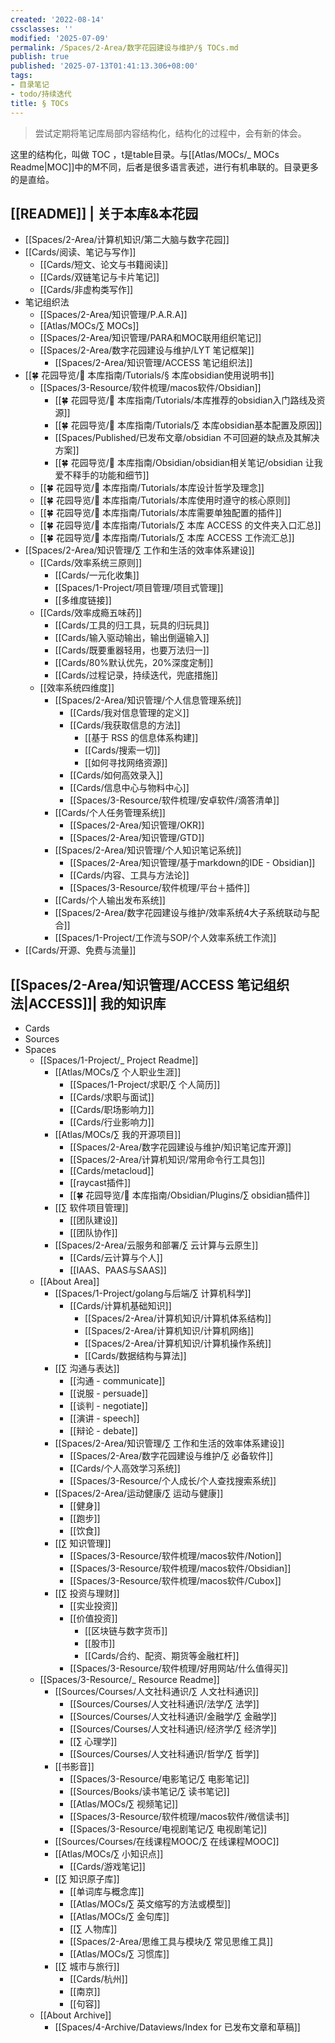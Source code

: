 ```yaml
---
created: '2022-08-14'
cssclasses: ''
modified: '2025-07-09'
permalink: /Spaces/2-Area/数字花园建设与维护/§ TOCs.md
publish: true
published: '2025-07-13T01:41:13.306+08:00'
tags:
- 目录笔记
- todo/持续迭代
title: § TOCs
---
```

> 尝试定期将笔记库局部内容结构化，结构化的过程中，会有新的体会。

这里的结构化，叫做 TOC ，t是table目录。与[[Atlas/MOCs/_ MOCs Readme\|MOC]]中的M不同，后者是很多语言表述，进行有机串联的。目录更多的是直给。

## [[README]] | 关于本库&本花园

- [[Spaces/2-Area/计算机知识/第二大脑与数字花园]]
- [[Cards/阅读、笔记与写作]]
	- [[Cards/短文、论文与书籍阅读]]
	- [[Cards/双链笔记与卡片笔记]]
	- [[Cards/非虚构类写作]]
- 笔记组织法
	- [[Spaces/2-Area/知识管理/P.A.R.A]]
	- [[Atlas/MOCs/∑ MOCs]]
	- [[Spaces/2-Area/知识管理/PARA和MOC联用组织笔记]]
	- [[Spaces/2-Area/数字花园建设与维护/LYT 笔记框架]]
		- [[Spaces/2-Area/知识管理/ACCESS 笔记组织法]]
- [[🍀 花园导览/🧰 本库指南/Tutorials/§ 本库obsidian使用说明书]]
	- [[Spaces/3-Resource/软件梳理/macos软件/Obsidian]]
		- [[🍀 花园导览/🧰 本库指南/Tutorials/本库推荐的obsidian入门路线及资源]]
		- [[🍀 花园导览/🧰 本库指南/Tutorials/∑ 本库obsidian基本配置及原因]]
		- [[Spaces/Published/已发布文章/obsidian 不可回避的缺点及其解决方案]]
		- [[🍀 花园导览/🧰 本库指南/Obsidian/obsidian相关笔记/obsidian 让我爱不释手的功能和细节]]
	- [[🍀 花园导览/🧰 本库指南/Tutorials/本库设计哲学及理念]]
	- [[🍀 花园导览/🧰 本库指南/Tutorials/本库使用时遵守的核心原则]]
	- [[🍀 花园导览/🧰 本库指南/Tutorials/本库需要单独配置的插件]]
	- [[🍀 花园导览/🧰 本库指南/Tutorials/∑ 本库 ACCESS 的文件夹入口汇总]]
	- [[🍀 花园导览/🧰 本库指南/Tutorials/∑ 本库 ACCESS 工作流汇总]]
- [[Spaces/2-Area/知识管理/∑ 工作和生活的效率体系建设]]
   - [[Cards/效率系统三原则]]
		- [[Cards/一元化收集]]
		- [[Spaces/1-Project/项目管理/项目式管理]]
		- [[多维度链接]]
   - [[Cards/效率成瘾五味药]]
		- [[Cards/工具的归工具，玩具的归玩具]]
		- [[Cards/输入驱动输出，输出倒逼输入]]
		- [[Cards/既要重器轻用，也要万法归一]]
		- [[Cards/80%默认优先，20%深度定制]]
		- [[Cards/过程记录，持续迭代，兜底措施]]
	- [[效率系统四维度]]
	   - [[Spaces/2-Area/知识管理/个人信息管理系统]]
		  - [[Cards/我对信息管理的定义]]
		  - [[Cards/我获取信息的方法]]
			 - [[基于 RSS 的信息体系构建]]
			 - [[Cards/搜索一切]]
			 - [[如何寻找网络资源]]
		  - [[Cards/如何高效录入]]
		  - [[Cards/信息中心与物料中心]]
		  - [[Spaces/3-Resource/软件梳理/安卓软件/滴答清单]]
	   - [[Cards/个人任务管理系统]]
		  - [[Spaces/2-Area/知识管理/OKR]]
		  - [[Spaces/2-Area/知识管理/GTD]]
	   - [[Spaces/2-Area/知识管理/个人知识笔记系统]]
		  - [[Spaces/2-Area/知识管理/基于markdown的IDE - Obsidian]]
		  - [[Cards/内容、工具与方法论]]
		  - [[Spaces/3-Resource/软件梳理/平台＋插件]]
	   - [[Cards/个人输出发布系统]]
	   - [[Spaces/2-Area/数字花园建设与维护/效率系统4大子系统联动与配合]]
	   - [[Spaces/1-Project/工作流与SOP/个人效率系统工作流]]
- [[Cards/开源、免费与流量]]

## [[Spaces/2-Area/知识管理/ACCESS 笔记组织法\|ACCESS]]| 我的知识库

- Cards
- Sources
- Spaces
   - [[Spaces/1-Project/_ Project Readme]]
	  - [[Atlas/MOCs/∑ 个人职业生涯]]
		 - [[Spaces/1-Project/求职/∑ 个人简历]]
		 - [[Cards/求职与面试]]
		 - [[Cards/职场影响力]]
		 - [[Cards/行业影响力]]
	  - [[Atlas/MOCs/∑ 我的开源项目]]
		 - [[Spaces/2-Area/数字花园建设与维护/知识笔记库开源]]
		 - [[Spaces/2-Area/计算机知识/常用命令行工具包]]
		 - [[Cards/metacloud]]
		 - [[raycast插件]]
		 - [[🍀 花园导览/🧰 本库指南/Obsidian/Plugins/∑ obsidian插件]]
	  - [[∑ 软件项目管理]]
		 - [[团队建设]]
		 - [[团队协作]]
	  - [[Spaces/2-Area/云服务和部署/∑ 云计算与云原生]]
		 - [[Cards/云计算与个人]]
		 - [[IAAS、PAAS与SAAS]]
   - [[About Area]]
	  - [[Spaces/1-Project/golang与后端/∑ 计算机科学]]
		 - [[Cards/计算机基础知识]]
			- [[Spaces/2-Area/计算机知识/计算机体系结构]]
			- [[Spaces/2-Area/计算机知识/计算机网络]]
			- [[Spaces/2-Area/计算机知识/计算机操作系统]]
			- [[Cards/数据结构与算法]]
	  - [[∑ 沟通与表达]]
		 - [[沟通 - communicate]]
		 - [[说服 - persuade]]
		 - [[谈判 - negotiate]]
		 - [[演讲 - speech]]
		 - [[辩论 - debate]]
	  - [[Spaces/2-Area/知识管理/∑ 工作和生活的效率体系建设]]
		 - [[Spaces/2-Area/数字花园建设与维护/∑ 必备软件]]
		 - [[Cards/个人高效学习系统]]
		 - [[Spaces/3-Resource/个人成长/个人查找搜索系统]]
	  - [[Spaces/2-Area/运动健康/∑ 运动与健康]]
		 - [[健身]]
		 - [[跑步]]
		 - [[饮食]]
	  - [[∑ 知识管理]]
		 - [[Spaces/3-Resource/软件梳理/macos软件/Notion]]
		 - [[Spaces/3-Resource/软件梳理/macos软件/Obsidian]]
		 - [[Spaces/3-Resource/软件梳理/macos软件/Cubox]]
	  - [[∑ 投资与理财]]
		 - [[实业投资]]
		 - [[价值投资]]
			- [[区块链与数字货币]]
			- [[股市]]
			- [[Cards/合约、配资、期货等金融杠杆]]
		 - [[Spaces/3-Resource/软件梳理/好用网站/什么值得买]]
   - [[Spaces/3-Resource/_ Resource Readme]]
	  - [[Sources/Courses/人文社科通识/∑ 人文社科通识]]
		 - [[Sources/Courses/人文社科通识/法学/∑ 法学]]
		 - [[Sources/Courses/人文社科通识/金融学/∑ 金融学]]
		 - [[Sources/Courses/人文社科通识/经济学/∑ 经济学]]
		 - [[∑ 心理学]]
		 - [[Sources/Courses/人文社科通识/哲学/∑ 哲学]]
	  - [[书影音]]
		 - [[Spaces/3-Resource/电影笔记/∑ 电影笔记]]
		 - [[Sources/Books/读书笔记/∑ 读书笔记]]
		 - [[Atlas/MOCs/∑ 视频笔记]]
		 - [[Spaces/3-Resource/软件梳理/macos软件/微信读书]]
		 - [[Spaces/3-Resource/电视剧笔记/∑ 电视剧笔记]]
	  - [[Sources/Courses/在线课程MOOC/∑ 在线课程MOOC]]
	  - [[Atlas/MOCs/∑ 小知识点]]
		 - [[Cards/游戏笔记]]
	  - [[∑ 知识原子库]]
		 - [[单词库与概念库]]
		 - [[Atlas/MOCs/∑ 英文缩写的方法或模型]]
		 - [[Atlas/MOCs/∑ 金句库]]
		 - [[∑ 人物库]]
		 - [[Spaces/2-Area/思维工具与模块/∑ 常见思维工具]]
		 - [[Atlas/MOCs/∑ 习惯库]]
	  - [[∑ 城市与旅行]]
		 - [[Cards/杭州]]
		 - [[南京]]
		 - [[句容]]
   - [[About Archive]]
	  - [[Spaces/4-Archive/Dataviews/Index for 已发布文章和草稿]]
